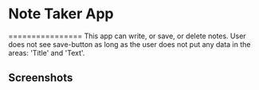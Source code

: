 # Note Taker App

================
This app can write, or save, or delete notes. User does not see save-button as long as the user does not put any data in the areas: 'Title' and 'Text'.

## Screenshots

![]()
![]()

